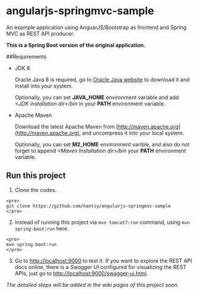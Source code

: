 angularjs-springmvc-sample
==========================

An example application using AnguarJS/Bootstrap as frontend and Spring MVC as REST API producer.

**This is a Spring Boot version of the original application.**


##Requirements

   * JDK 8

     Oracle Java 8 is required, go to [Oracle Java website](http://java.oracle.com) to download it and install into your system. 
     
     Optionally, you can set **JAVA\_HOME** environment variable and add *&lt;JDK installation dir>/bin* in your **PATH** environment variable.

   * Apache Maven
   
     Download the latest Apache Maven from [http://maven.apache.org](http://maven.apache.org), and uncompress it into your local system. 
    
     Optionally, you can set **M2\_HOME** environment varible, and also do not forget to append *&lt;Maven Installation dir>/bin* your **PATH** environment variable.  

## Run this project

   1. Clone the codes.

    <pre>
    git clone https://github.com/hantsy/angularjs-springmvc-sample
    </pre>
  
   2. Instead of running this project via `mvn tomcat7:run` command, using `mvn spring-boot:run` here.
  
    <pre>
    mvn spring-boot:run
    </pre>

   3. Go to [http://localhost:9000](http://localhost:9000) to test it. If you want to explore the REST API docs online, there is a *Swagger UI* configured for visualizing the REST APIs, just go to [http://localhost:9000/swagger-ui.html](http://localhost:9000/swagger-ui.html).



*The detailed steps will be added in the wiki pages of this project soon.*

